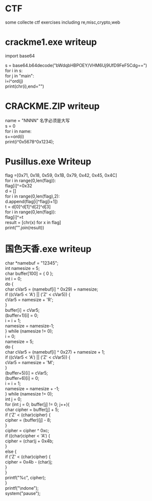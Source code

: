 # CTF
some collecte ctf exercises including re,misc,crypto,web

# crackme1.exe writeup  
import base64  

s = base64.b64decode("bWdqbHBPOEY/VHM6Uj9UfD9FeF5Cdg==")  
for i in s:  
    for j in "main":  
        i=i^ord(j)  
    print(chr(i),end="")  
    
# CRACKME.ZIP writeup  
name = "NNNN" 名字必须是大写  
s = 0  
for i in name:  
    s+=ord(i)  
print(i^0x5678^0x1234);

# Pusillus.exe Writeup  
flag =[0x71, 0x18, 0x59, 0x1B, 0x79, 0x42, 0x45, 0x4C]  
for i in range(0,len(flag)):  
    flag[i]^=0x32  
d = []  
for i in range(0,len(flag),2):  
    d.append(flag[i]^flag[i+1])  
t = d[0]^d[1]^d[2]^d[3]  
for i in range(0,len(flag)):  
    flag[i]^=t  
result = [chr(x) for x in flag]  
print("".join(result))

# 国色天香.exe writeup  
char	*namebuf = "12345";  
	int		namesize = 5;  
	char	buffer[100] = { 0 };  
	int i = 0;  
	do {  
		char cVar5 = (namebuf[i] ^ 0x29) + namesize;  
		if ((cVar5 < 'A') || ('Z' < cVar5)) {  
			cVar5 = namesize + 'R';  
		}  
		buffer[i] = cVar5;  
		(buffer+1)[i] = 0;  
		i = i + 1;  
		namesize = namesize-1;  
	} while (namesize != 0);  
	i = 0;  
	namesize = 5;  
	do {  
		char cVar5 = (namebuf[i] ^ 0x27) + namesize + 1;  
		if ((cVar5 < 'A') || ('Z' < cVar5)) {  
			cVar5 = namesize + 'M';   
		}  
		(buffer+5)[i] = cVar5;  
		(buffer+6)[i] = 0;  
		i = i + 1;  
		namesize = namesize + -1;  
	} while (namesize != 0);  
	int j = 0;  
	for (int j = 0; buffer[j] != 0; j++){  
		char cipher = buffer[j] + 5;  
		if ('Z' < (char)cipher) {  
			cipher = (buffer)[j] - 8;  
		}  
		cipher = cipher ^ 0xc;  
		if ((char)cipher < 'A') {  
			cipher = (char)j + 0x4b;  
		}  
		else {  
			if ('Z' < (char)cipher) {  
				cipher = 0x4b - (char)j;  
			}  
		}  
		printf("%c", cipher);  
	}  
	printf("\ndone");  
	system("pause");  
